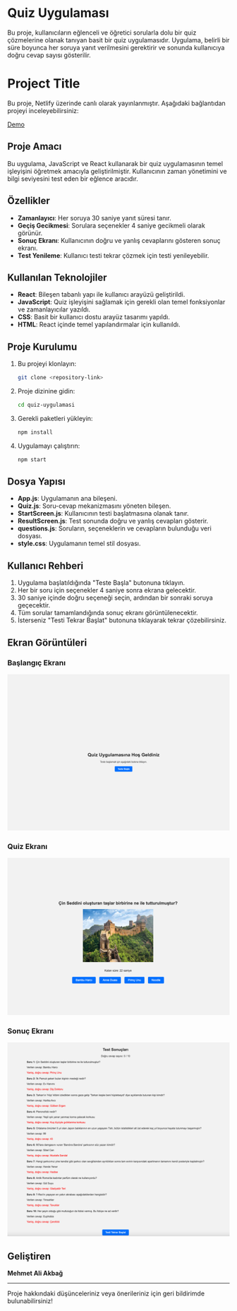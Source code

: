 # Quiz Uygulaması

Bu proje, kullanıcıların eğlenceli ve öğretici sorularla dolu bir quiz çözmelerine olanak tanıyan basit bir quiz uygulamasıdır. Uygulama, belirli bir süre boyunca her soruya yanıt verilmesini gerektirir ve sonunda kullanıcıya doğru cevap sayısı gösterilir.

# Project Title

Bu proje, Netlify üzerinde canlı olarak yayınlanmıştır. Aşağıdaki bağlantıdan projeyi inceleyebilirsiniz:

[Demo](https://patika-quest-app.netlify.app/)

## Proje Amacı

Bu uygulama, JavaScript ve React kullanarak bir quiz uygulamasının temel işleyişini öğretmek amacıyla geliştirilmiştir. Kullanıcının zaman yönetimini ve bilgi seviyesini test eden bir eğlence aracıdır.

## Özellikler

- **Zamanlayıcı**: Her soruya 30 saniye yanıt süresi tanır.
- **Geçiş Gecikmesi**: Sorulara seçenekler 4 saniye gecikmeli olarak görünür.
- **Sonuç Ekranı**: Kullanıcının doğru ve yanlış cevaplarını gösteren sonuç ekranı.
- **Test Yenileme**: Kullanıcı testi tekrar çözmek için testi yenileyebilir.

## Kullanılan Teknolojiler

- **React**: Bileşen tabanlı yapı ile kullanıcı arayüzü geliştirildi.
- **JavaScript**: Quiz işleyişini sağlamak için gerekli olan temel fonksiyonlar ve zamanlayıcılar yazıldı.
- **CSS**: Basit bir kullanıcı dostu arayüz tasarımı yapıldı.
- **HTML**: React içinde temel yapılandırmalar için kullanıldı.

## Proje Kurulumu

1. Bu projeyi klonlayın:
    ```bash
    git clone <repository-link>
    ```
2. Proje dizinine gidin:
    ```bash
    cd quiz-uygulamasi
    ```
3. Gerekli paketleri yükleyin:
    ```bash
    npm install
    ```
4. Uygulamayı çalıştırın:
    ```bash
    npm start
    ```

## Dosya Yapısı

- **App.js**: Uygulamanın ana bileşeni.
- **Quiz.js**: Soru-cevap mekanizmasını yöneten bileşen.
- **StartScreen.js**: Kullanıcının testi başlatmasına olanak tanır.
- **ResultScreen.js**: Test sonunda doğru ve yanlış cevapları gösterir.
- **questions.js**: Soruların, seçeneklerin ve cevapların bulunduğu veri dosyası.
- **style.css**: Uygulamanın temel stil dosyası.

## Kullanıcı Rehberi

1. Uygulama başlatıldığında "Teste Başla" butonuna tıklayın.
2. Her bir soru için seçenekler 4 saniye sonra ekrana gelecektir.
3. 30 saniye içinde doğru seçeneği seçin, ardından bir sonraki soruya geçecektir.
4. Tüm sorular tamamlandığında sonuç ekranı görüntülenecektir.
5. İsterseniz "Testi Tekrar Başlat" butonuna tıklayarak tekrar çözebilirsiniz.

## Ekran Görüntüleri

### Başlangıç Ekranı
![Başlangıç Ekranı](./StartScreen.png)

### Quiz Ekranı
![Quiz Ekranı](./QuizScreen.png)

### Sonuç Ekranı
![Sonuç Ekranı](./ResultScreen.png)

## Geliştiren

**Mehmet Ali Akbağ**

---

Proje hakkındaki düşünceleriniz veya önerileriniz için geri bildirimde bulunabilirsiniz!
